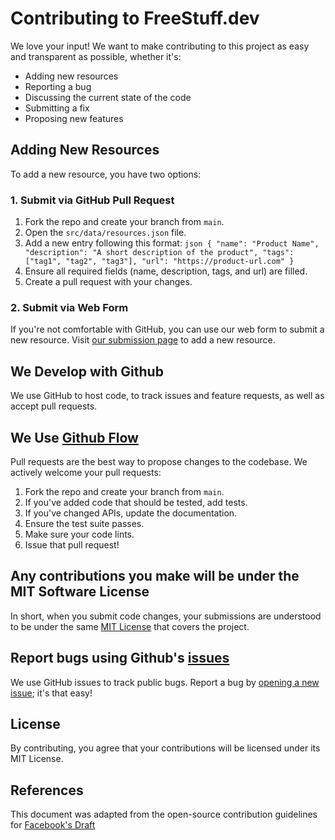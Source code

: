 # Contributing to FreeStuff.dev

We love your input! We want to make contributing to this project as easy and transparent as possible, whether it's:

- Adding new resources
- Reporting a bug
- Discussing the current state of the code
- Submitting a fix
- Proposing new features

## Adding New Resources

To add a new resource, you have two options:

### 1. Submit via GitHub Pull Request

1. Fork the repo and create your branch from `main`.
2. Open the `src/data/resources.json` file.
3. Add a new entry following this format:   ```json
   {
     "name": "Product Name",
     "description": "A short description of the product",
     "tags": ["tag1", "tag2", "tag3"],
     "url": "https://product-url.com"
   }   ```
4. Ensure all required fields (name, description, tags, and url) are filled.
5. Create a pull request with your changes.

### 2. Submit via Web Form

If you're not comfortable with GitHub, you can use our web form to submit a new resource. Visit [our submission page](https://yourdomain.com/submit) to add a new resource.

## We Develop with Github
We use GitHub to host code, to track issues and feature requests, as well as accept pull requests.

## We Use [Github Flow](https://guides.github.com/introduction/flow/index.html)
Pull requests are the best way to propose changes to the codebase. We actively welcome your pull requests:

1. Fork the repo and create your branch from `main`.
2. If you've added code that should be tested, add tests.
3. If you've changed APIs, update the documentation.
4. Ensure the test suite passes.
5. Make sure your code lints.
6. Issue that pull request!

## Any contributions you make will be under the MIT Software License
In short, when you submit code changes, your submissions are understood to be under the same [MIT License](http://choosealicense.com/licenses/mit/) that covers the project.

## Report bugs using Github's [issues](https://github.com/yourusername/freestuff/issues)
We use GitHub issues to track public bugs. Report a bug by [opening a new issue](https://github.com/yourusername/freestuff/issues/new); it's that easy!

## License
By contributing, you agree that your contributions will be licensed under its MIT License.

## References
This document was adapted from the open-source contribution guidelines for [Facebook's Draft](https://github.com/facebook/draft-js/blob/a9316a723f9e918afde44dea68b5f9f39b7d9b00/CONTRIBUTING.md)
